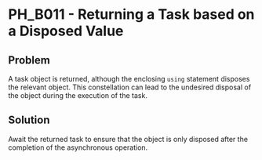 # PH_B011 - Returning a Task based on a Disposed Value

## Problem

A task object is returned, although the enclosing `using` statement disposes the relevant object. This constellation can lead to the undesired disposal of the object during the execution of the task.

## Solution

Await the returned task to ensure that the object is only disposed after the completion of the asynchronous operation.
